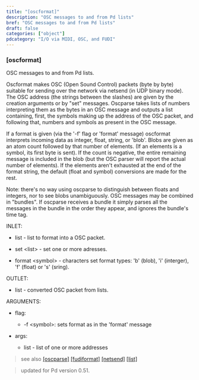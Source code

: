 ```yaml
---
title: "[oscformat]"
description: "OSC messages to and from Pd lists"
bref: "OSC messages to and from Pd lists"
draft: false
categories: ["object"]
pdcategory: "I/O via MIDI, OSC, and FUDI"
---
```


### [oscformat]

OSC messages to and from Pd lists.

Oscformat makes OSC (Open Sound Control) packets (byte by byte) suitable for sending over the network via netsend (in UDP binary mode). The OSC address (the strings between the slashes) are given by the creation arguments or by "set" messages. Oscparse takes lists of numbers interpreting them as the bytes in an OSC message and outputs a list containing, first, the symbols making up the address of the OSC packet, and following that, numbers and symbols as present in the OSC message.

If a format is given (via the '-f' flag or 'format' message) oscformat interprets incoming data as integer, float, string, or 'blob'. Blobs are given as an atom count followed by that number of elements. (If an elements is a symbol, its first byte is sent). If the count is negative, the entire remaining message is included in the blob (but the OSC parser will report the actual number of elements). If the elements aren't exhausted at the end of the format string, the default (float and symbol) conversions are made for the rest.

Note: there's no way using oscparse to distinguish between floats and integers, nor to see blobs unambiguously. OSC messages may be combined in "bundles". If oscparse receives a bundle it simply parses all the messages in the bundle in the order they appear, and ignores the bundle's time tag.

INLET:

- list - list to format into a OSC packet.

- set &lt;list&gt; - set one or more adresses.

- format &lt;symbol&gt; - characters set format types: 'b' (blob),  'i' (interger),  'f' (float) or 's' (sring).

OUTLET:

- list - converted OSC packet from lists.

ARGUMENTS:

- flag:

  - -f &lt;symbol&gt;: sets format as in the 'format' message

- args:

  - list - list of one or more addresses
  
> see also [[oscparse]](../oscparse) [[fudiformat]](../fudiformat) [[netsend]](../netsend) [[list]](../list) 
 
> updated for Pd version 0.51.
 

